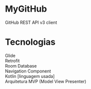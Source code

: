 # MyGitHub
GitHub REST API v3 client
# Tecnologias
Glide <br/>
Retrofit <br/>
Room Database <br/>
Navigation Component <br/>
Kotlin [linguagem usada] <br/>
Arquitetura MVP (Model View Presenter)
